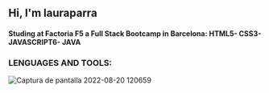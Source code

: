 ## Hi, I'm lauraparra
#### Studing at Factoria F5 a Full Stack Bootcamp in Barcelona: HTML5- CSS3- JAVASCRIPT6- JAVA

### LENGUAGES AND TOOLS: 

![Captura de pantalla 2022-08-20 120659](https://user-images.githubusercontent.com/102741274/185740916-cfe3174b-7a8f-48ab-9be6-3a7a9c4a4cea.png)

